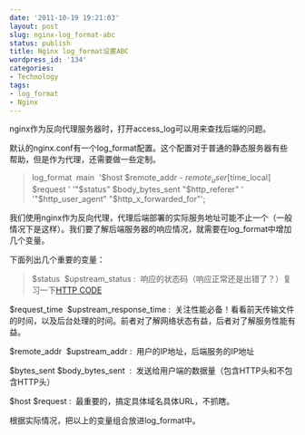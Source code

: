 ```yaml
---
date: '2011-10-19 19:21:03'
layout: post
slug: nginx-log_format-abc
status: publish
title: Nginx log_format设置ABC
wordpress_id: '134'
categories:
- Technology
tags:
- log_format
- Nginx
---
```


nginx作为反向代理服务器时，打开access_log可以用来查找后端的问题。

默认的nginx.conf有一个log_format配置。这个配置对于普通的静态服务器有些帮助，但是作为代理，还需要做一些定制。


> log_format  main  '$host $remote_addr - $remote_user [$time_local] $request '
'"$status" $body_bytes_sent "$http_referer" '
'"$http_user_agent" "$http_x_forwarded_for"';


我们使用nginx作为反向代理，代理后端部署的实际服务地址可能不止一个（一般情况下是这样）。我们要了解后端服务器的响应情况，就需要在log_format中增加几个变量。

下面列出几个重要的变量：


> $status  $upstream_status :  响应的状态码（响应正常还是出错了？）复习一下[HTTP CODE](http://www.w3.org/Protocols/rfc2616/rfc2616-sec10.html)

$request_time  $upstream_response_time :  关注性能必备！看看前天传输文件的时间，以及后台处理的时间。前者对了解网络状态有益，后者对了解服务性能有益。

$remote_addr  $upstream_addr :  用户的IP地址，后端服务的IP地址

$bytes_sent $body_bytes_sent  :  发送给用户端的数据量（包含HTTP头和不包含HTTP头）

$host $request :  最重要的，搞定具体域名具体URL，不抓瞎。


根据实际情况，把以上的变量组合放进log_format中。

